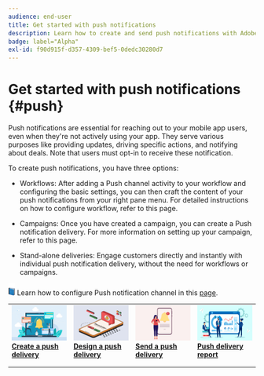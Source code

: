 ```yaml
---
audience: end-user
title: Get started with push notifications
description: Learn how to create and send push notifications with Adobe Campaign Web
badge: label="Alpha" 
exl-id: f90d915f-d357-4309-bef5-0dedc30280d7
---
```

# Get started with push notifications {#push}

Push notifications are essential for reaching out to your mobile app users, even when they're not actively using your app. They serve various purposes like providing updates, driving specific actions, and notifying about deals. Note that users must opt-in to receive these notification.

To create push notifications, you have three options:

* Workflows: After adding a Push channel activity to your workflow and configuring the basic settings, you can then craft the content of your push notifications from your right pane menu. For detailed instructions on how to configure workflow, refer to this page.

* Campaigns: Once you have created a campaign, you can create a Push notification delivery. For more information on setting up your campaign, refer to this page.

* Stand-alone deliveries: Engage customers directly and instantly with individual push notification delivery, without the need for workflows or campaigns.

![](../assets/do-not-localize/book.png) Learn how to configure Push notification channel in this [page](https://experienceleague.adobe.com/docs/campaign/campaign-v8/campaigns/send/push.html).

<table style="table-layout:fixed"><tr style="border: 0;">
<td>
<a href="create-push.md">
<img alt="Lead" src="assets/do-not-localize/push_create.jpeg">
</a>
<div><a href="create-push.md"><strong>Create a push delivery</strong>
</div>
<p>
</td>
<td>
<a href="content-push.md">
<img alt="Infrequent" src="assets/do-not-localize/push_design.jpeg">
</a>
<div>
<a href="content-push.md"><strong>Design a push delivery<strong></strong></a>
</div>
<p></td>
<td>
<a href="send-push.md">
<img alt="Validation" src="assets/do-not-localize/push_send.jpeg">
</a>
<div>
<a href="send-push.md"><strong>Send a push delivery</strong></a>
</div>
<p>
</td>
<td>
<a href="send-push.md">
<img alt="Validation" src="assets/do-not-localize/push_report.jpeg">
</a>
<div>
<a href="send-push.md"><strong>Push delivery report</strong></a>
</div>
<p>
</td>
</tr></table>
